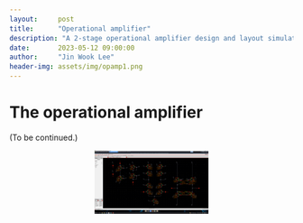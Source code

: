 ```yaml
---
layout:     post
title:      "Operational amplifier"
description: "A 2-stage operational amplifier design and layout simulation."
date:       2023-05-12 09:00:00
author:     "Jin Wook Lee"
header-img: assets/img/opamp1.png
---
```


# The operational amplifier


(To be continued.)

<p align="center">
    <img src="https://raw.githubusercontent.com/jwlee1221/jinscuit-v2/master/assets/img/opamp2.png" width="40%">
</p>

